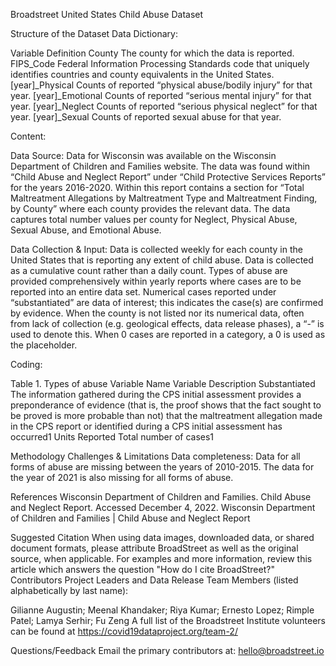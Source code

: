 Broadstreet United States Child Abuse Dataset 

Structure of the Dataset
Data Dictionary:

Variable
Definition
County
The county for which the data is reported.
FIPS_Code
Federal Information Processing Standards code that uniquely identifies countries and county equivalents in the United States.
[year]_Physical
Counts of reported “physical abuse/bodily injury” for that year.
[year]_Emotional
Counts of reported “serious mental injury” for that year.
[year]_Neglect
Counts of reported “serious physical neglect” for that year.
[year]_Sexual
Counts of reported sexual abuse for that year.



Content:

Data Source:
Data for Wisconsin was available on the Wisconsin Department of Children and Families website. The data was found within “Child Abuse and Neglect Report” under “Child Protective Services Reports” for the years 2016-2020. Within this report contains a section for “Total Maltreatment Allegations by Maltreatment Type and Maltreatment Finding, by County” where each county provides the relevant data. The data captures total number values per county for Neglect, Physical Abuse, Sexual Abuse, and Emotional Abuse.

Data Collection & Input:
Data is collected weekly for each county in the United States that is reporting any extent of child abuse.
Data is collected as a cumulative count rather than a daily count. Types of abuse are provided comprehensively within yearly reports where cases are to be reported into an entire data set. Numerical cases reported under “substantiated” are data of interest; this indicates the case(s) are confirmed by evidence.
When the county is not listed nor its numerical data, often from lack of collection (e.g. geological effects, data release phases), a “-” is used to denote this. When 0 cases are reported in a category, a 0 is used as the placeholder.

Coding:

Table 1. Types of abuse 
Variable Name
Variable Description
Substantiated
The information gathered during the CPS initial assessment provides a preponderance of evidence (that is, the proof shows that the fact sought to be proved is more probable than not) that the maltreatment allegation made in the CPS report or identified during a CPS initial assessment has occurred1
Units Reported
Total number of cases1




Methodology
Challenges & Limitations
Data completeness: Data for all forms of abuse are missing between the years of 2010-2015. The data for the year of 2021 is also missing for all forms of abuse. 

References
Wisconsin Department of Children and Families. Child Abuse and Neglect Report. Accessed December 4, 2022. Wisconsin Department of Children and Families | Child Abuse and Neglect Report 

Suggested Citation 
When using data images, downloaded data, or shared document formats, please attribute BroadStreet as well as the original source, when applicable. For examples and more information, review this article which answers the question "How do I cite BroadStreet?"
Contributors
Project Leaders and Data Release Team Members (listed alphabetically by last name):

Gilianne Augustin; Meenal Khandaker; Riya Kumar; Ernesto Lopez; Rimple Patel; Lamya Serhir; Fu Zeng
A full list of the Broadstreet Institute volunteers can be found at https://covid19dataproject.org/team-2/

Questions/Feedback
Email the primary contributors at: hello@broadstreet.io



